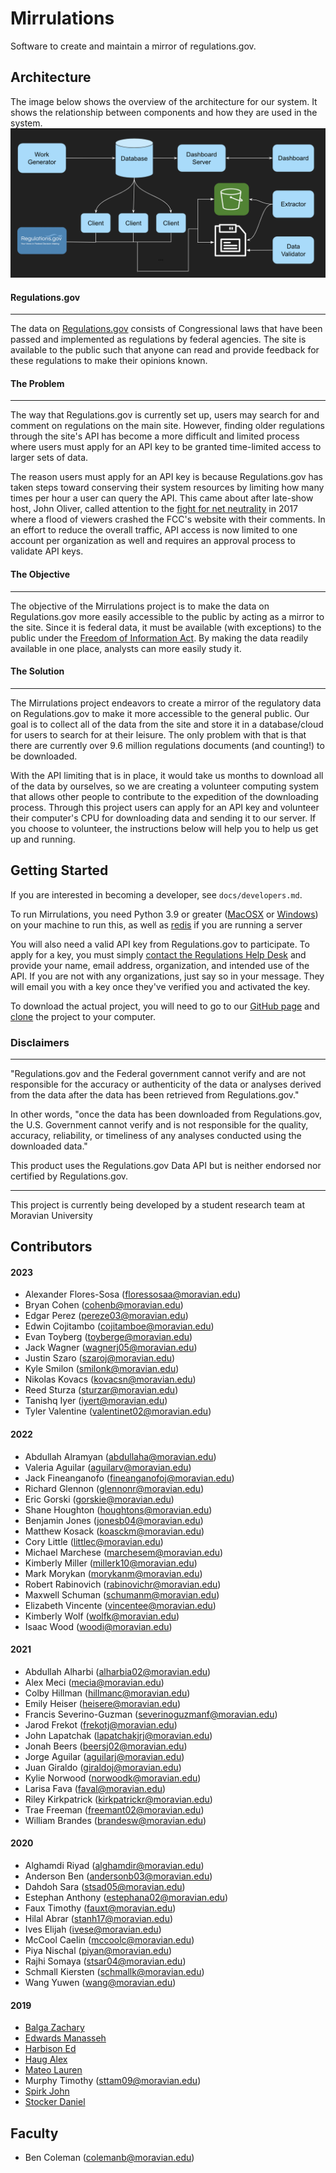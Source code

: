 # Mirrulations

Software to create and maintain a mirror of regulations.gov.

## Architecture
The image below shows the overview of the architecture for our system. It shows the relationship between components and how they are used in the system.
![Architecture](architecture.png)
#### Regulations.gov
------
The data on [Regulations.gov](https://www.regulations.gov) consists of Congressional laws that have been passed and implemented as regulations by federal agencies. The site is available to the public such that anyone can read and provide feedback for these regulations to make their opinions known.


#### The Problem
------

The way that Regulations.gov is currently set up, users may search for and comment on regulations on the main site. However, finding older regulations through the site's API has become a more difficult and limited process where users must apply for an API key to be granted time-limited access to larger sets of data.


The reason users must apply for an API key is because Regulations.gov has taken steps toward conserving their system resources by limiting how many times per hour a user can query the API. This came about after late-show host, John Oliver, called attention to the [fight for net neutrality](https://www.cbsnews.com/news/john-oliver-fans-flood-fcc-website-in-fight-for-net-neutrality/) in 2017 where a flood of viewers crashed the FCC's website with their comments. In an effort to reduce the overall traffic, API access is now limited to one account per organization as well and requires an approval process to validate API keys.

#### The Objective
------

The objective of the Mirrulations project is to make the data on Regulations.gov more easily accessible to the public by acting as a mirror to the site. Since it is federal data, it must be available (with exceptions) to the public under the [Freedom of Information Act](https://foia.state.gov/Learn/FOIA.aspx). By making the data readily available in one place, analysts can more easily study it.

#### The Solution
------
The Mirrulations project endeavors to create a mirror of the regulatory data on Regulations.gov to make it more accessible to the general public. Our goal is to collect all of the data from the site and store it in a database/cloud for users to search for at their leisure. The only problem with that is that there are currently over 9.6 million regulations documents (and counting!) to be downloaded.

With the API limiting that is in place, it would take us months to download all of the data by ourselves, so we are creating a volunteer computing system that allows other people to contribute to the expedition of the downloading process. Through this project users can apply for an API key and volunteer their computer's CPU for downloading data and sending it to our server. If you choose to volunteer, the instructions below will help you to help us get up and running.


## Getting Started

If you are interested in becoming a developer, see `docs/developers.md`.

To run Mirrulations, you need Python 3.9 or greater ([MacOSX](https://docs.python-guide.org/starting/install3/osx/) or [Windows](https://docs.python-guide.org/starting/install3/win/)) on your machine to run this, as well as [redis](https://redis.io/) if you are running a server

You will also need a valid API key from Regulations.gov to participate. To apply for a key, you must simply [contact the Regulations Help Desk](regulations@erulemakinghelpdesk.com) and provide your name, email address, organization, and intended use of the API. If you are not with any organizations, just say so in your message. They will email you with a key once they've verified you and activated the key.

To download the actual project, you will need to go to our [GitHub page](https://github.com/MoravianUniversity/mirrulations) and [clone](https://help.github.com/articles/cloning-a-repository/) the project to your computer.



### Disclaimers
--------
"Regulations.gov and the Federal government cannot verify and are not responsible for the accuracy or authenticity of the data or analyses derived from the data after the data has been retrieved from Regulations.gov."

In other words, "once the data has been downloaded from Regulations.gov, the U.S. Government cannot verify and is not responsible for the quality, accuracy, reliability, or timeliness of any analyses conducted using the downloaded data."

This product uses the Regulations.gov Data API but is neither endorsed nor certified by Regulations.gov.

--------
This project is currently being developed by a student research team at Moravian University

## Contributors

#### 2023
* Alexander Flores-Sosa (floressosaa@moravian.edu)
* Bryan Cohen (cohenb@moravian.edu)
* Edgar Perez (pereze03@moravian.edu)
* Edwin Cojitambo (cojitamboe@moravian.edu)
* Evan Toyberg (toyberge@moravian.edu)
* Jack Wagner (wagnerj05@moravian.edu)
* Justin Szaro (szaroj@moravian.edu)
* Kyle Smilon (smilonk@moravian.edu)
* Nikolas Kovacs (kovacsn@moravian.edu)
* Reed Sturza (sturzar@moravian.edu)
* Tanishq Iyer (iyert@moravian.edu)
* Tyler Valentine (valentinet02@moravian.edu)


#### 2022

* Abdullah Alramyan (abdullaha@moravian.edu)
* Valeria Aguilar (aguilarv@moravian.edu)
* Jack Fineanganofo (fineanganofoj@moravian.edu)
* Richard Glennon (glennonr@moravian.edu)
* Eric Gorski (gorskie@moravian.edu)
* Shane Houghton (houghtons@moravian.edu)
* Benjamin Jones (jonesb04@moravian.edu)
* Matthew Kosack (koasckm@moravian.edu)
* Cory Little (littlec@moravian.edu)
* Michael Marchese (marchesem@moravian.edu)
* Kimberly Miller (millerk10@moravian.edu)
* Mark Morykan (morykanm@moravian.edu)
* Robert Rabinovich (rabinovichr@moravian.edu)
* Maxwell Schuman (schumanm@moravian.edu)
* Elizabeth Vincente (vincentee@moravian.edu)
* Kimberly Wolf (wolfk@moravian.edu)
* Isaac Wood (woodi@moravian.edu)

#### 2021

* Abdullah Alharbi (alharbia02@moravian.edu)
* Alex Meci (mecia@moravian.edu)
* Colby Hillman (hillmanc@moravian.edu)
* Emily Heiser (heisere@moravian.edu)
* Francis Severino-Guzman (severinoguzmanf@moravian.edu)
* Jarod Frekot (frekotj@moravian.edu)
* John Lapatchak (lapatchakjrj@moravian.edu)
* Jonah Beers (beersj02@moravian.edu)
* Jorge Aguilar (aguilarj@moravian.edu)
* Juan Giraldo (giraldoj@moravian.edu)
* Kylie Norwood (norwoodk@moravian.edu)
* Larisa Fava (faval@moravian.edu)
* Riley Kirkpatrick (kirkpatrickr@moravian.edu)
* Trae Freeman (freemant02@moravian.edu)
* William Brandes (brandesw@moravian.edu)

#### 2020

* Alghamdi Riyad (alghamdir@moravian.edu)
* Anderson Ben (andersonb03@moravian.edu)
* Dahdoh Sara (stsad05@moravian.edu)
* Estephan Anthony (estephana02@moravian.edu)
* Faux Timothy (fauxt@moravian.edu)
* Hilal Abrar (stanh17@moravian.edu)
* Ives Elijah (ivese@moravian.edu)
* McCool Caelin (mccoolc@moravian.edu)
* Piya Nischal (piyan@moravian.edu)
* Rajhi Somaya (stsar04@moravian.edu)
* Schmall Kiersten (schmallk@moravian.edu)
* Wang Yuwen (wang@moravian.edu)

#### 2019

* [Balga Zachary](https://www.linkedin.com/in/zachary-balga-52b07a137/) 
* [Edwards Manasseh](https://www.linkedin.com/in/manasseh-edwards/) 
* [Harbison Ed](https://www.linkedin.com/in/edwharbison/) 
* [Haug Alex](https://www.linkedin.com/in/alexander-haug-024396137/) 
* [Mateo Lauren](https://www.linkedin.com/in/lauren-mateo-8a6821159/) 
* Murphy Timothy (sttam09@moravian.edu)
* [Spirk John](https://www.linkedin.com/in/john-spirk-iii/) 
* [Stocker Daniel](https://www.linkedin.com/in/daniel-stocker-453936159/) 

## Faculty
* Ben Coleman (colemanb@moravian.edu)
